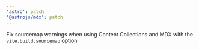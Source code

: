```yaml
---
'astro': patch
'@astrojs/mdx': patch
---
```


Fix sourcemap warnings when using Content Collections and MDX with the `vite.build.sourcemap` option
